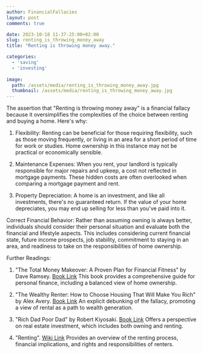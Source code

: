 ```yaml
---
author: FinancialFallacies
layout: post
comments: true

date: 2023-10-18 11-37-25:00+02:00  
slug: renting_is_throwing_money_away
title: "Renting is throwing money away."

categories:
  - 'saving'
  - 'investing'
  
image:
  path: /assets/media/renting_is_throwing_money_away.jpg
  thumbnail: /assets/media/renting_is_throwing_money_away.jpg
---
```


The assertion that "Renting is throwing money away" is a financial fallacy because it oversimplifies the complexities of the choice between renting and buying a home. Here's why:

1. Flexibility: Renting can be beneficial for those requiring flexibility, such as those moving frequently, or living in an area for a short period of time for work or studies. Home ownership in this instance may not be practical or economically sensible. 

2. Maintenance Expenses: When you rent, your landlord is typically responsible for major repairs and upkeep, a cost not reflected in mortgage payments. These hidden costs are often overlooked when comparing a mortgage payment and rent.

3. Property Depreciation: A home is an investment, and like all investments, there's no guaranteed return. If the value of your home depreciates, you may end up selling for less than you've paid into it.

Correct Financial Behavior: Rather than assuming owning is always better, individuals should consider their personal situation and evaluate both the financial and lifestyle aspects. This includes considering current financial state, future income prospects, job stability, commitment to staying in an area, and readiness to take on the responsibilities of home ownership.

Further Readings:

1. "The Total Money Makeover: A Proven Plan for Financial Fitness" by Dave Ramsey. [Book Link](https://www.amazon.com/Total-Money-Makeover-Financial-Fitness/dp/159555078X)
This book provides a comprehensive guide for personal finance, including a balanced view of home ownership.

2. "The Wealthy Renter: How to Choose Housing That Will Make You Rich" by Alex Avery. [Book Link](https://www.amazon.com/Wealthy-Renter-Choose-Housing-That/dp/145973646X)
An explicit debunking of the fallacy, promoting a view of rental as a path to wealth generation.

3. "Rich Dad Poor Dad" by Robert Kiyosaki. [Book Link](https://www.amazon.com/Rich-Dad-Poor-Dad-14-book-series/dp/B07VVJCTKP)
Offers a perspective on real estate investment, which includes both owning and renting.

6. "Renting". [Wiki Link](https://en.wikipedia.org/wiki/Renting)
Provides an overview of the renting process, financial implications, and rights and responsibilities of renters.
